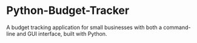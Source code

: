 # Python-Budget-Tracker
A budget tracking application for small businesses with both a command-line and GUI interface, built with Python.
